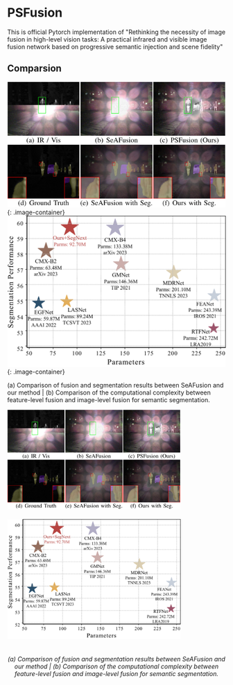 <style>
.image-container {
    display: inline-block;
    vertical-align: middle;
    margin-right: 20px;
    margin-bottom: 20px;
}
</style>

# PSFusion
This is official Pytorch implementation of "Rethinking the necessity of image fusion in high-level vision tasks: A practical infrared and visible image fusion network based on progressive semantic injection and scene fidelity"
## Comparsion

![Demo](https://github.com/Linfeng-Tang/PSFusion/blob/main/Figure/Demo.jpg){: .image-container}
![Parm](https://github.com/Linfeng-Tang/PSFusion/blob/main/Figure/parm.jpg){: .image-container}

(a) Comparison of fusion and segmentation results between SeAFusion and our method | (b) Comparison of the computational complexity between feature-level fusion and image-level fusion for semantic segmentation.

<div>
    <img src="https://github.com/Linfeng-Tang/PSFusion/blob/main/Figure/Demo.jpg" alt="Demo" width="400" style="display:inline-block;margin-right:20px;margin-bottom:20px;">
    <img src="https://github.com/Linfeng-Tang/PSFusion/blob/main/Figure/parm.jpg" alt="Parm" width="400" style="display:inline-block;margin-right:20px;margin-bottom:20px;">
</div>

<p align="center">
    <em>(a) Comparison of fusion and segmentation results between SeAFusion and our method | (b) Comparison of the computational complexity between feature-level fusion and image-level fusion for semantic segmentation.</em>
</p>
